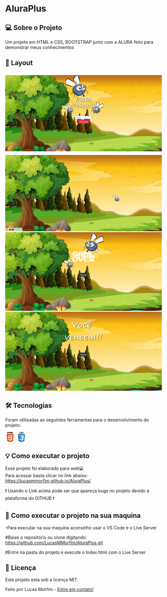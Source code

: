 # AluraPlus

## 💻 Sobre o Projeto

Um projeto em HTML e CSS, BOOTSTRAP junto com a ALURA feito para demonstrar meus conhecimentos

## 🎨 Layout

![image](https://github.com/LucasMMorfim/Projeto-Jogo-mata-mosquito/blob/main/imagens-demonstracao/HOME.png)
![image](https://github.com/LucasMMorfim/Projeto-Jogo-mata-mosquito/blob/main/imagens-demonstracao/GAME.png)
![image](https://github.com/LucasMMorfim/Projeto-Jogo-mata-mosquito/blob/main/imagens-demonstracao/GAMEOVER.png)
![image](https://github.com/LucasMMorfim/Projeto-Jogo-mata-mosquito/blob/main/imagens-demonstracao/WIN.png)

## 🛠 Tecnologias

Foram utilizadas as seguintes ferramentas para o desenvolvimento do projeto:

<code><img height="32" src="https://raw.githubusercontent.com/github/explore/80688e429a7d4ef2fca1e82350fe8e3517d3494d/topics/html/html.png" alt="HTML5"/></code>
<code><img height="32" src="https://raw.githubusercontent.com/github/explore/80688e429a7d4ef2fca1e82350fe8e3517d3494d/topics/css/css.png" alt="CSS"/></code>

## 💡 Como executar o projeto

Esse projeto foi elaborado para web💻 </br>
Para acessar basta clicar no link abaixo:</br>
https://lucasmmorfim.github.io/AluraPlus/

❗ Usando o Link acima pode ser que apareça bugs no projeto devido a plataforma do GITHUB ❗

## 📁 Como executar o projeto na sua maquina

-Para executar na sua maquina aconselho usar o VS Code e o Live Server

#Baixe o repositório ou clone digitando:
https://github.com/LucasMMorfim/AluraPlus.git

#Entre na pasta do projeto e execute o Index.html com o Live Server

## 📝 Licença

Este projeto esta sob a licença MIT.

Feito por Lucas Morfim - [Entre em contato!](https://www.linkedin.com/in/lucas-mateus-machado-morfim-a6a282240/)

